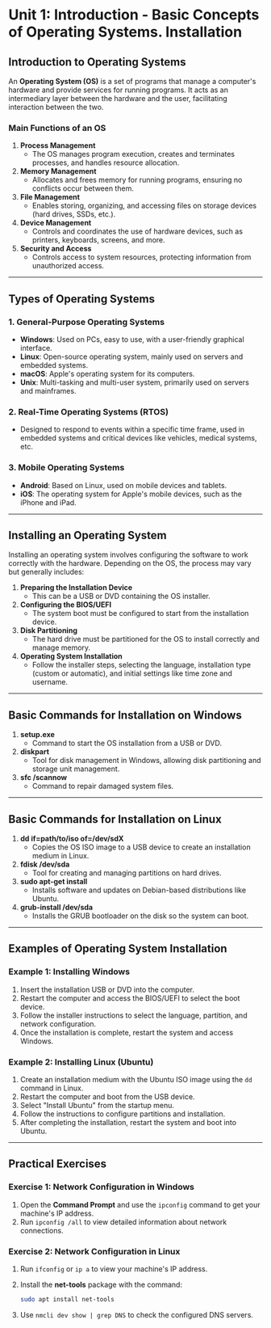 # Unit 1: Introduction - Basic Concepts of Operating Systems. Installation

## Introduction to Operating Systems

An **Operating System (OS)** is a set of programs that manage a computer's hardware and provide services for running programs. It acts as an intermediary layer between the hardware and the user, facilitating interaction between the two.

### Main Functions of an OS

1. **Process Management**
    - The OS manages program execution, creates and terminates processes, and handles resource allocation.
2. **Memory Management**
    - Allocates and frees memory for running programs, ensuring no conflicts occur between them.
3. **File Management**
    - Enables storing, organizing, and accessing files on storage devices (hard drives, SSDs, etc.).
4. **Device Management**
    - Controls and coordinates the use of hardware devices, such as printers, keyboards, screens, and more.
5. **Security and Access**
    - Controls access to system resources, protecting information from unauthorized access.

---

## Types of Operating Systems

### 1. **General-Purpose Operating Systems**

- **Windows**: Used on PCs, easy to use, with a user-friendly graphical interface.
- **Linux**: Open-source operating system, mainly used on servers and embedded systems.
- **macOS**: Apple's operating system for its computers.
- **Unix**: Multi-tasking and multi-user system, primarily used on servers and mainframes.

### 2. **Real-Time Operating Systems (RTOS)**

- Designed to respond to events within a specific time frame, used in embedded systems and critical devices like vehicles, medical systems, etc.

### 3. **Mobile Operating Systems**

- **Android**: Based on Linux, used on mobile devices and tablets.
- **iOS**: The operating system for Apple's mobile devices, such as the iPhone and iPad.

---

## Installing an Operating System

Installing an operating system involves configuring the software to work correctly with the hardware. Depending on the OS, the process may vary but generally includes:

1. **Preparing the Installation Device**
    - This can be a USB or DVD containing the OS installer.
2. **Configuring the BIOS/UEFI**
    - The system boot must be configured to start from the installation device.
3. **Disk Partitioning**
    - The hard drive must be partitioned for the OS to install correctly and manage memory.
4. **Operating System Installation**
    - Follow the installer steps, selecting the language, installation type (custom or automatic), and initial settings like time zone and username.

---

## Basic Commands for Installation on Windows

1. **setup.exe**
    - Command to start the OS installation from a USB or DVD.
2. **diskpart**
    - Tool for disk management in Windows, allowing disk partitioning and storage unit management.
3. **sfc /scannow**
    - Command to repair damaged system files.

---

## Basic Commands for Installation on Linux

1. **dd if=path/to/iso of=/dev/sdX**
    - Copies the OS ISO image to a USB device to create an installation medium in Linux.
2. **fdisk /dev/sda**
    - Tool for creating and managing partitions on hard drives.
3. **sudo apt-get install <package>**
    - Installs software and updates on Debian-based distributions like Ubuntu.
4. **grub-install /dev/sda**
    - Installs the GRUB bootloader on the disk so the system can boot.

---

## Examples of Operating System Installation

### Example 1: Installing Windows

1. Insert the installation USB or DVD into the computer.
2. Restart the computer and access the BIOS/UEFI to select the boot device.
3. Follow the installer instructions to select the language, partition, and network configuration.
4. Once the installation is complete, restart the system and access Windows.

### Example 2: Installing Linux (Ubuntu)

1. Create an installation medium with the Ubuntu ISO image using the `dd` command in Linux.
2. Restart the computer and boot from the USB device.
3. Select "Install Ubuntu" from the startup menu.
4. Follow the instructions to configure partitions and installation.
5. After completing the installation, restart the system and boot into Ubuntu.

---

## Practical Exercises

### Exercise 1: Network Configuration in Windows

1. Open the **Command Prompt** and use the `ipconfig` command to get your machine's IP address.
2. Run `ipconfig /all` to view detailed information about network connections.

### Exercise 2: Network Configuration in Linux

1. Run `ifconfig` or `ip a` to view your machine's IP address.
2. Install the **net-tools** package with the command:
    
    ```bash
    sudo apt install net-tools
    ```
    
3. Use `nmcli dev show | grep DNS` to check the configured DNS servers.
